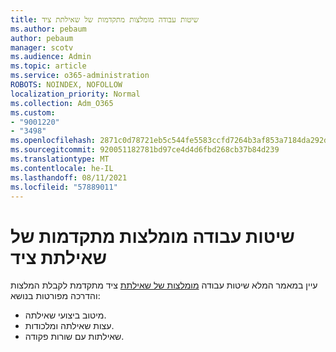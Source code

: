 ```yaml
---
title: שיטות עבודה מומלצות מתקדמות של שאילתת ציד
ms.author: pebaum
author: pebaum
manager: scotv
ms.audience: Admin
ms.topic: article
ms.service: o365-administration
ROBOTS: NOINDEX, NOFOLLOW
localization_priority: Normal
ms.collection: Adm_O365
ms.custom:
- "9001220"
- "3498"
ms.openlocfilehash: 2871c0d78721eb5c544fe5583ccfd7264b3af853a7184da292dff47289700d8e
ms.sourcegitcommit: 920051182781bd97ce4d4d6fbd268cb37b84d239
ms.translationtype: MT
ms.contentlocale: he-IL
ms.lasthandoff: 08/11/2021
ms.locfileid: "57889011"
---
```

# <a name="advanced-hunting-query-best-practices"></a>שיטות עבודה מומלצות מתקדמות של שאילתת ציד

עיין במאמר המלא שיטות עבודה [מומלצות של שאילתת](https://docs.microsoft.com/windows/security/threat-protection/microsoft-defender-atp/advanced-hunting-best-practices#optimize-query-performance) ציד מתקדמת לקבלת המלצות והדרכה מפורטות בנושא:
- מיטוב ביצועי שאילתה.
- עצות שאילתה ומלכודות.
- שאילתות עם שורות פקודה.


